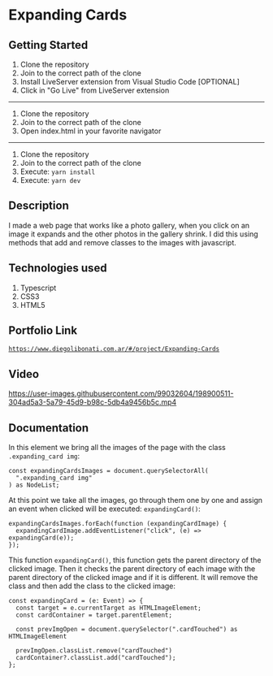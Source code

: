 # Expanding Cards

## Getting Started

1. Clone the repository
2. Join to the correct path of the clone
3. Install LiveServer extension from Visual Studio Code [OPTIONAL]
4. Click in "Go Live" from LiveServer extension

---

1. Clone the repository
2. Join to the correct path of the clone
3. Open index.html in your favorite navigator

---

1. Clone the repository
2. Join to the correct path of the clone
3. Execute: `yarn install`
4. Execute: `yarn dev`


## Description

I made a web page that works like a photo gallery, when you click on an image it expands and the other photos in the gallery shrink. I did this using methods that add and remove classes to the images with javascript.

## Technologies used

1. Typescript
2. CSS3
3. HTML5

## Portfolio Link

[`https://www.diegolibonati.com.ar/#/project/Expanding-Cards`](https://www.diegolibonati.com.ar/#/project/Expanding-Cards)

## Video

https://user-images.githubusercontent.com/99032604/198900511-304ad5a3-5a79-45d9-b98c-5db4a9456b5c.mp4

## Documentation

In this element we bring all the images of the page with the class `.expanding_card img`:

```
const expandingCardsImages = document.querySelectorAll(
  ".expanding_card img"
) as NodeList;
```

At this point we take all the images, go through them one by one and assign an event when clicked will be executed: `expandingCard()`:

```
expandingCardsImages.forEach(function (expandingCardImage) {
  expandingCardImage.addEventListener("click", (e) => expandingCard(e));
});
```

This function `expandingCard()`, this function gets the parent directory of the clicked image. Then it checks the parent directory of each image with the parent directory of the clicked image and if it is different. It will remove the class and then add the class to the clicked image:

```
const expandingCard = (e: Event) => {
  const target = e.currentTarget as HTMLImageElement;
  const cardContainer = target.parentElement;

  const prevImgOpen = document.querySelector(".cardTouched") as HTMLImageElement

  prevImgOpen.classList.remove("cardTouched")
  cardContainer?.classList.add("cardTouched");
};
```

